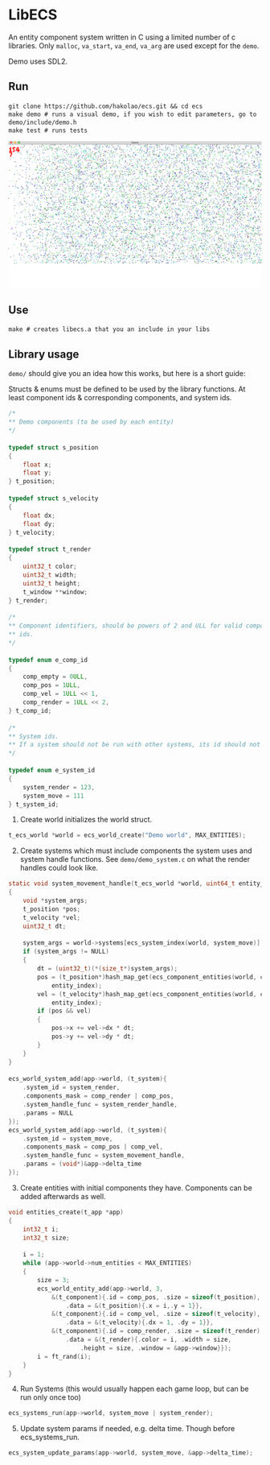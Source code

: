 # LibECS
An entity component system written in C using a limited number of c libraries.
Only `malloc`, `va_start`, `va_end`, `va_arg` are used except for the `demo`.

Demo uses SDL2.

## Run
```
git clone https://github.com/hakolao/ecs.git && cd ecs
make demo # runs a visual demo, if you wish to edit parameters, go to demo/include/demo.h
make test # runs tests
```

![demopng](demo/assets/ecs.png)

## Use
```
make # creates libecs.a that you an include in your libs
```

## Library usage

`demo/` should give you an idea how this works, but here is a short guide:

Structs & enums must be defined to be used by the library functions. At least
component ids & corresponding components, and system ids.
```c
/*
** Demo components (to be used by each entity)
*/

typedef struct s_position
{
	float x;
	float y;
} t_position;

typedef struct s_velocity
{
	float dx;
	float dy;
} t_velocity;

typedef struct t_render
{
	uint32_t color;
	uint32_t width;
	uint32_t height;
	t_window **window;
} t_render;

/*
** Component identifiers, should be powers of 2 and ULL for valid component
** ids.
*/

typedef enum e_comp_id
{
	comp_empty = 0ULL,
	comp_pos = 1ULL,
	comp_vel = 1ULL << 1,
	comp_render = 1ULL << 2,
} t_comp_id;

/*
** System ids.
** If a system should not be run with other systems, its id should not be 0
*/

typedef enum e_system_id
{
	system_render = 123,
	system_move = 111
} t_system_id;
```

1. Create world initializes the world struct.
```c
t_ecs_world *world = ecs_world_create("Demo world", MAX_ENTITIES);
```

2. Create systems which must include components the system uses and system
handle functions. See `demo/demo_system.c` on what the render handles could look
like.
```c
static void system_movement_handle(t_ecs_world *world, uint64_t entity_index)
{
	void *system_args;
	t_position *pos;
	t_velocity *vel;
	uint32_t dt;

	system_args = world->systems[ecs_system_index(world, system_move)].params;
	if (system_args != NULL)
	{
		dt = (uint32_t)(*(size_t*)system_args);
		pos = (t_position*)hash_map_get(ecs_component_entities(world, comp_pos),
			entity_index);
		vel = (t_velocity*)hash_map_get(ecs_component_entities(world, comp_vel),
			entity_index);
		if (pos && vel)
		{
			pos->x += vel->dx * dt;
			pos->y += vel->dy * dt;
		}
	}
}

ecs_world_system_add(app->world, (t_system){
	.system_id = system_render,
	.components_mask = comp_render | comp_pos,
	.system_handle_func = system_render_handle,
	.params = NULL
});
ecs_world_system_add(app->world, (t_system){
	.system_id = system_move,
	.components_mask = comp_pos | comp_vel,
	.system_handle_func = system_movement_handle,
	.params = (void*)&app->delta_time
});
```

3. Create entities with initial components they have. Components can be added
afterwards as well.
```c
void entities_create(t_app *app)
{
	int32_t i;
	int32_t size;

	i = 1;
	while (app->world->num_entities < MAX_ENTITIES)
	{
		size = 3;
		ecs_world_entity_add(app->world, 3,
			&(t_component){.id = comp_pos, .size = sizeof(t_position),
				.data = &(t_position){.x = i,.y = 1}},
			&(t_component){.id = comp_vel, .size = sizeof(t_velocity),
				.data = &(t_velocity){.dx = 1, .dy = 1}},
			&(t_component){.id = comp_render, .size = sizeof(t_render),
				.data = &(t_render){.color = i, .width = size,
					.height = size, .window = &app->window}});
		i = ft_rand(i);
	}
}
```

4. Run Systems (this would usually happen each game loop, but can be run only once too)

```c
ecs_systems_run(app->world, system_move | system_render);
```

5. Update system params if needed, e.g. delta time. Though before ecs_systems_run.
```c
ecs_system_update_params(app->world, system_move, &app->delta_time);
```
